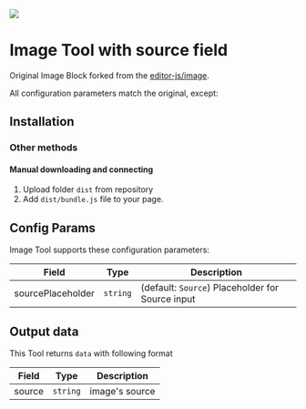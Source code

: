 ![](https://badgen.net/badge/Editor.js/v2.0/blue)

# Image Tool with source field

Original Image Block forked from the [editor-js/image](https://github.com/editor-js/image).

All configuration parameters match the original, except:

## Installation

### Other methods

#### Manual downloading and connecting

1. Upload folder `dist` from repository
2. Add `dist/bundle.js` file to your page.

## Config Params

Image Tool supports these configuration parameters:

| Field | Type     | Description        |
| ----- | -------- | ------------------ |
| sourcePlaceholder | `string` | (default: `Source`) Placeholder for Source input |

## Output data

This Tool returns `data` with following format

| Field          | Type      | Description                     |
| -------------- | --------- | ------------------------------- |
| source         | `string`  | image's source                  |
